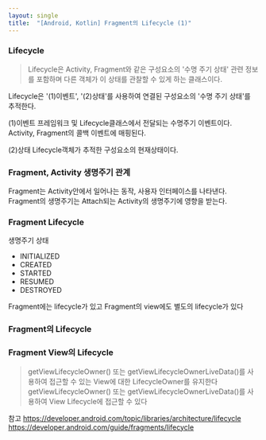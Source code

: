 ```yaml
---
layout: single
title:  "[Android, Kotlin] Fragment의 Lifecycle (1)"
---
```





### Lifecycle
> Lifecycle은 Activity, Fragment와 같은 구성요소의
'수명 주기 상태' 관련 정보를 포함하며
다른 객체가 이 상태를 관찰할 수 있게 하는 클래스이다.

Lifecycle은 '(1)이벤트', '(2)상태'를 사용하여
연결된 구성요소의 '수명 주기 상태'를 추적한다.

(1)이벤트
프레임워크 및 Lifecycle클래스에서 전달되는 수명주기 이벤트이다.
Activity, Fragment의 콜백 이벤트에 매핑된다.

(2)상태
Lifecycle객체가 추적한 구성요소의 현재상태이다.


### Fragment, Activity 생명주기 관계
Fragment는 Activity안에서 일어나는 동작, 사용자 인터페이스를 나타낸다.
Fragment의 생명주기는 Attach되는 Activity의 생명주기에 영향을 받는다.


### Fragment Lifecycle
생명주기 상태
- INITIALIZED
- CREATED
- STARTED
- RESUMED
- DESTROYED

Fragment에는 lifecycle가 있고 
Fragment의 view에도 별도의 lifecycle가 있다


### Fragment의 Lifecycle


### Fragment View의 Lifecycle
> getViewLifecycleOwner() 또는 getViewLifecycleOwnerLiveData()를 사용하여 접근할 수 있는 View에 대한 LifecycleOwner를 유지한다
> getViewLifecycleOwner() 또는 getViewLifecycleOwnerLiveData()를 사용하여 View Lifecycle에 접근할 수 있다


참고
https://developer.android.com/topic/libraries/architecture/lifecycle
https://developer.android.com/guide/fragments/lifecycle
